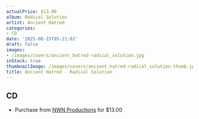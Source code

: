 ```yaml
---
actualPrice: $13.00
album: Radical Solution
artist: Ancient Hatred
categories:
- CD
date: '2025-08-15T05:21:02'
draft: false
images:
- /images/covers/ancient_hatred-radical_solution.jpg
inStock: true
thumbnailImage: /images/covers/ancient_hatred-radical_solution-thumb.jpg
title: Ancient Hatred - Radical Solution
---
```


## CD
* Purchase from [NWN Productions](http://shop.nwnprod.com/index.php?route=product/product&path=93&product_id=61502&sort=pd.name&order=ASC) for $13.00
